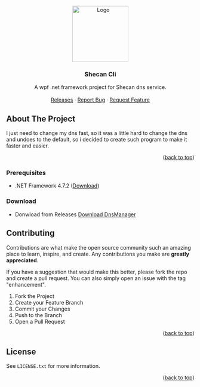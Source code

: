 <div id="top"></div>

<!-- PROJECT LOGO -->
<br />
<div align="center">
  <a href="#">
    <img src="/Shecan-Desktop/assets/schecan-icon.ico" alt="Logo" width="150" height="150">
  </a>

  <h3 align="center">Shecan Cli</h3>

  <p align="center">
    A wpf .net framework project for Shecan dns service.
    <br />  <br />
    <a href="https://github.com/jalaljaleh/Shecan-Cli/releases">Releases</a>
    ·
    <a href="https://github.com/JalalJaleh/Shecan-Cli/issues">Report Bug</a>
    ·
    <a href="https://github.com/JalalJaleh/Shecan-Cli/issues">Request Feature</a>
  </p>
</div>

<div align="center">
  
</div>




<!-- ABOUT THE PROJECT -->
## About The Project

I just need to change my dns fast, so it was a little hard to change the dns and undoes to the default, so i decided to create such program to make it faster and easier.


<p align="right">(<a href="#top">back to top</a>)</p>

### Prerequisites
- .NET Framework 4.7.2 ([Download](https://dotnet.microsoft.com/en-us/download/dotnet-framework))

### Download
- Donwload from Releases [Download DnsManager](https://github.com/JalalJaleh/Shecan-Cli/releases)

<!-- CONTRIBUTING -->
## Contributing

Contributions are what make the open source community such an amazing place to learn, inspire, and create. Any contributions you make are **greatly appreciated**.

If you have a suggestion that would make this better, please fork the repo and create a pull request. You can also simply open an issue with the tag "enhancement".

1. Fork the Project
2. Create your Feature Branch 
3. Commit your Changes
4. Push to the Branch 
5. Open a Pull Request

<p align="right">(<a href="#top">back to top</a>)</p>



<!-- LICENSE -->
## License

See `LICENSE.txt` for more information.

<p align="right">(<a href="#top">back to top</a>)</p>
